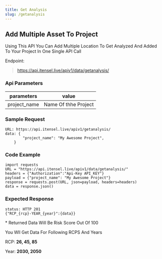 ```yaml
---
title: Get Analysis
slug: /getanalysis
---
```


## Add Multiple Asset To Project

Using This API You Can Add Multiple Location To Get Analyzed And Added To Your Project In One Single API Call

Endpoint:

> https://api.itensel.live/apiv1/data/getanalysis/


### Api Parameters

| parameters        | value                             |
| ---------------- | --------------------------------- |
| project_name              | Name Of thhe Project    |

### Sample Request
```
URL: https://api.itensel.live/apiv1/getanalysis/
data: {
		"project_name": "My Awesome Project",
    }
```
### Code Example

```
import requests
URL = "https://api.itensel.live/apiv1/data/getanalysis/"
headers = {"Authorization":"Api-Key API_KEY"}
payload = {"project_name": "My Awesome Project"}
response = requests.post(URL, json=payload, headers=headers)
data = response.json()
```

### Expected Response
```
status: HTTP 201
{"RCP_{rcp}-YEAR_{year}":{data}}
```
\* Returned Data Will Be Risk Score Out Of 100

You Wll Get Data For Following RCPS And Years

RCP: **26, 45, 85**

Year: **2030, 2050**